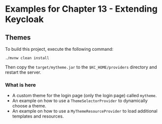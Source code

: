 # Examples for Chapter 13 - Extending Keycloak

## Themes

To build this project, execute the following command:

    ./mvnw clean install

Then copy the `target/mytheme.jar` to the `$KC_HOME/providers` directory and restart the server.

### What is here

* A custom theme for the login page (only the login page) called `mytheme`.
* An example on how to use a `ThemeSelectorProvider` to dynamically choose a theme.
* An example on how to use a `MyThemeResourceProvider` to load additional templates and resources. 